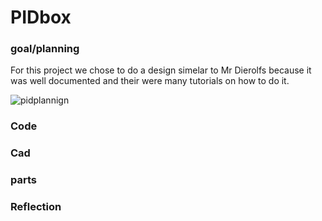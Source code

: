 # PIDbox

### goal/planning

For this project we chose to do a design simelar to Mr Dierolfs because it was well documented and their were many tutorials on how to do it. 


![pidplannign](https://user-images.githubusercontent.com/71402974/232500023-27507196-46f4-4ddd-9c11-e0a9c3934b7b.png)



### Code




### Cad



### parts




### Reflection

